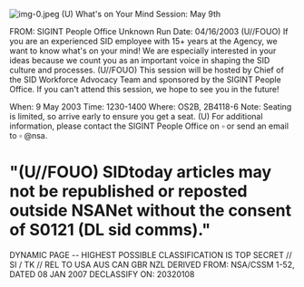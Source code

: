 ![img-0.jpeg](img-0.jpeg)
(U) What's on Your Mind Session: May 9th

FROM: SIGINT People Office
Unknown
Run Date: 04/16/2003
(U//FOUO) If you are an experienced SID employee with 15+ years at the Agency, we want to know what's on your mind! We are especially interested in your ideas because we count you as an important voice in shaping the SID culture and processes.
(U//FOUO) This session will be hosted by
Chief of the SID Workforce Advocacy Team and sponsored by the SIGINT People Office. If you can't attend this session, we hope to see you in the future!

When: 9 May 2003
Time: 1230-1400
Where: OS2B, 2B4118-6
Note: Seating is limited, so arrive early to ensure you get a seat.
(U) For additional information, please contact the SIGINT People Office on $\square$ or send an email to $\square$ @nsa.

# "(U//FOUO) SIDtoday articles may not be republished or reposted outside NSANet without the consent of S0121 (DL sid comms)." 

DYNAMIC PAGE -- HIGHEST POSSIBLE CLASSIFICATION IS
TOP SECRET // SI / TK // REL TO USA AUS CAN GBR NZL
DERIVED FROM: NSA/CSSM 1-52, DATED 08 JAN 2007 DECLASSIFY ON: 20320108
